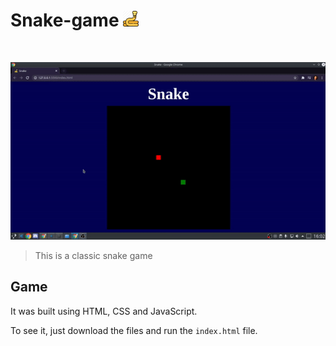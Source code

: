 # Snake-game <img src="./snakeIcon.png" width=25>

<br>

<p align=center>
  <img src="./preview.gif">
</p>

> This is a classic snake game

## Game

It was built using HTML, CSS and JavaScript.

To see it, just download the files and run the `index.html` file.